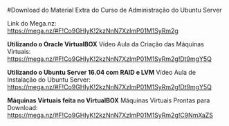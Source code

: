 #Download do Material Extra do Curso de Administração do Ubuntu Server

Link do Mega.nz: https://mega.nz/#F!Co9GHIyK!2kzNnN7XzImP01M1SyRm2g<br>

<b>Utilizando o Oracle VirtualBOX</b>
Vídeo Aula da Criação das Máquinas Virtuais: https://mega.nz/#F!Co9GHIyK!2kzNnN7XzImP01M1SyRm2g!Dt9mgY5Q<br>

<b>Utilizando o Ubuntu Server 16.04 com RAID e LVM</b>
Vídeo Aula de Instalação do Ubuntu Server: https://mega.nz/#F!Co9GHIyK!2kzNnN7XzImP01M1SyRm2g!Dt9mgY5Q<br>

<b>Máquinas Virtuais feita no VirtualBOX</b>
Máquinas Virtuais Prontas para Download: https://mega.nz/#F!Co9GHIyK!2kzNnN7XzImP01M1SyRm2g!C9NmXaZS<br>
